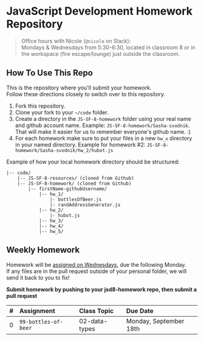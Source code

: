 JavaScript Development Homework Repository
==========================================

> Office hours with Nicole (`@nicole` on Slack):<br>
Mondays & Wednesdays from 5:30-6:30, located in classroom 8 or in the workspace (fire escape/lounge) just outside the classroom.

How To Use This Repo
--------------------

This is the repository where you'll submit your homework.    
Follow these directions closely to switch over to this repository.

1. Fork this repository.
2. Clone your fork to your ```~/code``` folder.
3. Create a directory in the ```JS-SF-8-homework``` folder using your real name and github account name. Example: ```JS-SF-8-homework/Sasha-svodnik```. That will make it easier for us to remember everyone's github name. :)
4. For each homework make sure to put your files in a new `hw_x` directory in your named directory. Example for homework #2: `JS-SF-8-homework/Sasha-svodnik/hw_2/hubot.js`

Example of how your local homework directory should be structured:


    |-- code/
        |-- JS-SF-8-resources/ (cloned from Github)
        |-- JS-SF-8-homework/ (cloned from Github)
            |-- firstName-githubUsername/
                |-- hw_1/
                    |- bottlesOfBeer.js
                    |- randAddressGenerator.js
                |-- hw_2/
                    |- hubot.js
                |-- hw_3/
                |-- hw_4/
                |-- hw_5/



Weekly Homework
---------------
Homework will be [assigned on Wednesdays](https://svodnik.github.io/jsd8/pages/homework.html), due the following Monday.     
If any files are in the pull request outside of your personal folder, we will send it back to you to fix!

**Submit homework by pushing to your jsd8-homework repo, then submit a pull request**

 \#       | Assignment | Class Topic | Due Date
 :------: | :--------- | :---------- | :-------
 | 0      | `99-bottles-of-beer` | 02-data-types | Monday, September 18th
